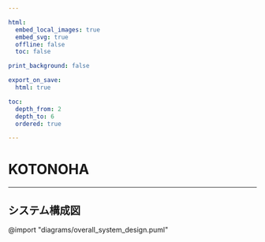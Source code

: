 ```yaml
---

html:
  embed_local_images: true
  embed_svg: true
  offline: false
  toc: false

print_background: false

export_on_save:
  html: true

toc:
  depth_from: 2
  depth_to: 6
  ordered: true

---
```


# KOTONOHA
---

## システム構成図

@import "diagrams/overall_system_design.puml"


